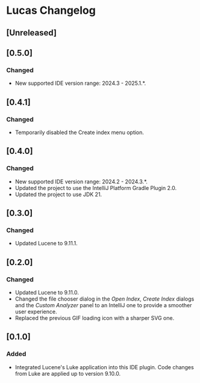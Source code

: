 <!-- Keep a Changelog guide -> https://keepachangelog.com -->

# Lucas Changelog

## [Unreleased]

## [0.5.0]
### Changed
- New supported IDE version range: 2024.3 - 2025.1.*. 

## [0.4.1]
### Changed
- Temporarily disabled the Create index menu option.

## [0.4.0]
### Changed
- New supported IDE version range: 2024.2 - 2024.3.*.
- Updated the project to use the IntelliJ Platform Gradle Plugin 2.0.
- Updated the project to use JDK 21.

## [0.3.0]
### Changed
- Updated Lucene to 9.11.1.

## [0.2.0]
### Changed
- Updated Lucene to 9.11.0.
- Changed the file chooser dialog in the *Open Index*, *Create Index* dialogs and the *Custom Analyzer* panel to an IntelliJ one to provide
a smoother user experience.
- Replaced the previous GIF loading icon with a sharper SVG one.

## [0.1.0]
### Added
- Integrated Lucene's Luke application into this IDE plugin. Code changes from Luke are applied up to version 9.10.0.
